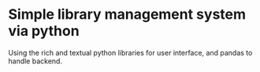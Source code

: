 # Simple library management system via python

Using the rich and textual python libraries for user interface, and pandas to handle backend.
